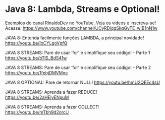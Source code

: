 # Java 8: Lambda, Streams e Optional!

Exemplos do canal RinaldoDev no YouTube. Veja os vídeos e inscreva-se! Acesse: https://www.youtube.com/channel/UCyRDiqqSkqGvTE_wIB1nN1w

JAVA 8: Entenda facilmente funções LAMBDA, a principal novidade! https://youtu.be/lbCYLgoVpfQ

JAVA 8 STREAMS: Pare de usar ‘for’ e simplifique seu código! - Parte 1 https://youtu.be/bTlS_BdS41w

JAVA 8 STREAMS: Pare de usar ‘for’ e simplifique seu código! - Parte 2 https://youtu.be/1febjDMVMnc

JAVA 8 OPTIONAL: Pare de retornar NULL! https://youtu.be/hmU2QEEc4sU

JAVA 8 STREAMS: Aprenda a fazer REDUCE! https://youtu.be/2aHElyENpuM

JAVA 8 STREAMS: Aprenda a fazer COLLECT! https://youtu.be/mTbh9d2orcU

